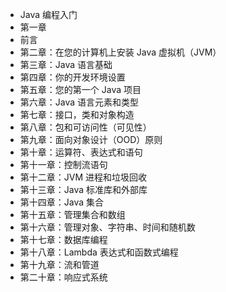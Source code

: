 +   Java 编程入门
+   第一章
+   前言
+   第二章：在您的计算机上安装 Java 虚拟机（JVM）
+   第三章：Java 语言基础
+   第四章：你的开发环境设置
+   第五章：您的第一个 Java 项目
+   第六章：Java 语言元素和类型
+   第七章：接口，类和对象构造
+   第八章：包和可访问性（可见性）
+   第九章：面向对象设计（OOD）原则
+   第十章：运算符、表达式和语句
+   第十一章：控制流语句
+   第十二章：JVM 进程和垃圾回收
+   第十三章：Java 标准库和外部库
+   第十四章：Java 集合
+   第十五章：管理集合和数组
+   第十六章：管理对象、字符串、时间和随机数
+   第十七章：数据库编程
+   第十八章：Lambda 表达式和函数式编程
+   第十九章：流和管道
+   第二十章：响应式系统